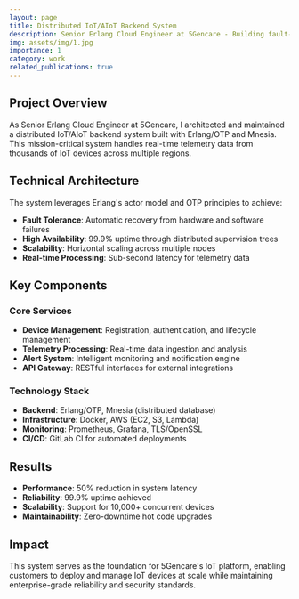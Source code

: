 ```yaml
---
layout: page
title: Distributed IoT/AIoT Backend System
description: Senior Erlang Cloud Engineer at 5Gencare - Building fault-tolerant distributed systems for IoT/AIoT telemetry and device management
img: assets/img/1.jpg
importance: 1
category: work
related_publications: true
---
```


## Project Overview

As Senior Erlang Cloud Engineer at 5Gencare, I architected and maintained a distributed IoT/AIoT backend system built with Erlang/OTP and Mnesia. This mission-critical system handles real-time telemetry data from thousands of IoT devices across multiple regions.

## Technical Architecture

The system leverages Erlang's actor model and OTP principles to achieve:
- **Fault Tolerance**: Automatic recovery from hardware and software failures
- **High Availability**: 99.9% uptime through distributed supervision trees
- **Scalability**: Horizontal scaling across multiple nodes
- **Real-time Processing**: Sub-second latency for telemetry data

## Key Components

### Core Services
- **Device Management**: Registration, authentication, and lifecycle management
- **Telemetry Processing**: Real-time data ingestion and analysis
- **Alert System**: Intelligent monitoring and notification engine
- **API Gateway**: RESTful interfaces for external integrations

### Technology Stack
- **Backend**: Erlang/OTP, Mnesia (distributed database)
- **Infrastructure**: Docker, AWS (EC2, S3, Lambda)
- **Monitoring**: Prometheus, Grafana, TLS/OpenSSL
- **CI/CD**: GitLab CI for automated deployments

## Results

- **Performance**: 50% reduction in system latency
- **Reliability**: 99.9% uptime achieved
- **Scalability**: Support for 10,000+ concurrent devices
- **Maintainability**: Zero-downtime hot code upgrades

## Impact

This system serves as the foundation for 5Gencare's IoT platform, enabling customers to deploy and manage IoT devices at scale while maintaining enterprise-grade reliability and security standards.
